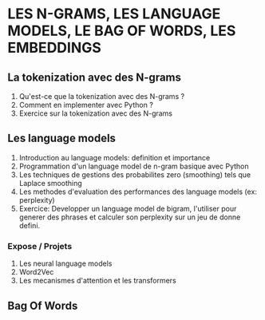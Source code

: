 # LES N-GRAMS, LES LANGUAGE MODELS, LE BAG OF WORDS, LES EMBEDDINGS

## La tokenization avec des N-grams

1. Qu'est-ce que la tokenization avec des N-grams ?
2. Comment en implementer avec Python ?
3. Exercice sur la tokenization avec des N-grams

## Les language models

1. Introduction au language models: definition et importance
2. Programmation d'un language model de n-gram basique avec Python
3. Les techniques de gestions des probabilites zero (smoothing) tels que Laplace smoothing
4. Les methodes d'evaluation des performances des language models (ex: perplexity)
5. Exercice: Developper un language model de bigram, l'utiliser pour generer des phrases et calculer son perplexity sur un jeu de donne defini.

### Expose / Projets

1. Les neural language models
2. Word2Vec
3. Les mecanismes d'attention et les transformers

## Bag Of Words
